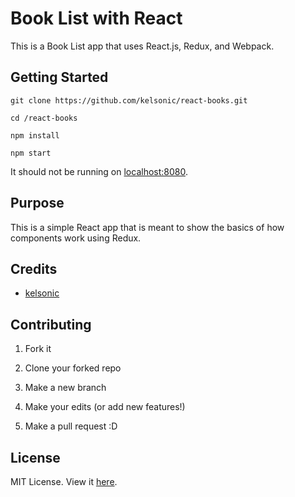 # Book List with React

This is a Book List app that uses React.js, Redux, and Webpack.

## Getting Started

```
git clone https://github.com/kelsonic/react-books.git

cd /react-books

npm install

npm start
```

It should not be running on [localhost:8080](http://localhost:8080).

## Purpose

This is a simple React app that is meant to show the basics of how components work using Redux.

## Credits

* [kelsonic](http://kelsonic.io)

## Contributing

1. Fork it

2. Clone your forked repo

3. Make a new branch

4. Make your edits (or add new features!)

5. Make a pull request :D

## License

MIT License. View it [here](LICENSE).